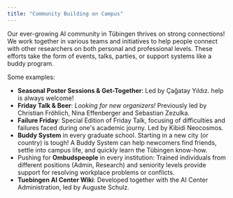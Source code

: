 ```yaml
---
title: "Community Building on Campus"
---
```


Our ever-growing AI community in Tübingen thrives on strong connections! We work together in various teams and initiatives to help people connect with other researchers on both personal and professional levels. These efforts take the form of events, talks, parties, or support systems like a buddy program.

Some examples:
- **Seasonal Poster Sessions & Get-Together**: Led by Çağatay Yıldız. help is always welcome!
- **Friday Talk & Beer**: *Looking for new organizers!* Previously led by Christian Fröhlich, Nina Effenberger and Sebastian Zezulka.
- **Failure Friday**: Special Edition of Friday Talk, focusing of difficulties and failures faced during one's academic journy. Led by Kibidi Neocosmos.
- **Buddy System** in every graduate school. Starting in a new city (or country) is tough! A Buddy System can help newcomers find friends, settle into campus life, and quickly learn the Tübingen know-how.
- Pushing for **Ombudspeople** in every institution: Trained individuals from different positions (Admin, Research) and seniority levels provide support for resolving workplace problems or conflicts.
- **Tuebingen AI Center Wiki**: Developed together with the AI Center Administration, led by Auguste Schulz.
